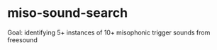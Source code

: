 # miso-sound-search

Goal: identifying 5+ instances of 10+ misophonic trigger sounds from freesound
